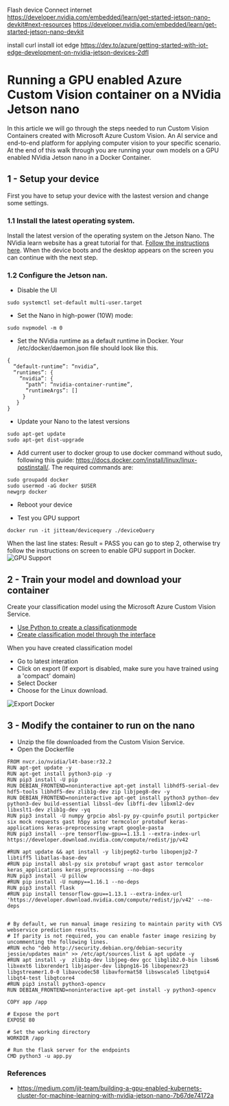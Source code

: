 

Flash device
Connect internet
https://developer.nvidia.com/embedded/learn/get-started-jetson-nano-devkit#next-resources
https://developer.nvidia.com/embedded/learn/get-started-jetson-nano-devkit

install curl
install iot edge
https://dev.to/azure/getting-started-with-iot-edge-development-on-nvidia-jetson-devices-2dfl


# Running a GPU enabled Azure Custom Vision container on a NVidia Jetson nano

In this article we will go through the steps needed to run Custom Vision Containers created with Microsoft Azure Custom Vision.
An AI service and end-to-end platform for applying computer vision to your specific scenario. At the end of this walk through you are running your own models on a GPU enabled NVidia Jetson nano in a Docker Container.

## 1 - Setup your device
First you have to setup your device with the lastest version and change some settings.

### 1.1 Install the latest operating system.
Install the latest version of the operating system on the Jetson Nano. The NVidia learn website has a great tutorial for that.
[Follow the instructions here](https://developer.nvidia.com/embedded/learn/get-started-jetson-nano-devkit). When the device boots and the desktop appears on the screen you can continue with the next step.

### 1.2 Configure the Jetson nan.

- Disable the UI 
```
sudo systemctl set-default multi-user.target
```

- Set the Nano in high-power (10W) mode:
```
sudo nvpmodel -m 0
```

- Set the NVidia runtime as a default runtime in Docker. 
Your /etc/docker/daemon.json file should look like this.
```
{
  “default-runtime”: “nvidia”,
  “runtimes”: {
    “nvidia”: {
      “path”: “nvidia-container-runtime”,
      “runtimeArgs”: []
     }
   }
}
```

- Update your Nano to the latest versions
```
sudo apt-get update
sudo apt-get dist-upgrade
```

- Add current user to docker group to use docker command without sudo, following this guide: https://docs.docker.com/install/linux/linux-postinstall/. 
The required commands are:
```
sudo groupadd docker
sudo usermod -aG docker $USER
newgrp docker
```
- Reboot your device

- Test you GPU support
```
docker run -it jitteam/devicequery ./deviceQuery
```
When the last line states: Result = PASS you can go to step 2, otherwise try follow the instructions on screen to enable GPU support in Docker.
![GPU Support](https://raw.githubusercontent.com/hnky/blog/master/images/001.jpg)


## 2 - Train your model and download your container

Create your classification model using the Microsoft Azure Custom Vision Service.
- [Use Python to create a classificationmode](https://www.henkboelman.com/articles/create-your-first-model-with-azure-custom-vision-and-python/)
- [Create classification model through the interface](https://docs.microsoft.com/en-us/azure/cognitive-services/custom-vision-service/getting-started-build-a-classifier)

When you have created classification model
- Go to latest interation 
- Click on export (If export is disabled, make sure you have trained using a 'compact' domain)
- Select Docker
- Choose for the Linux download.

![Export Docker](https://raw.githubusercontent.com/hnky/blog/master/images/002.jpg)


## 3 - Modify the container to run on the nano

- Unzip the file downloaded from the Custom Vision Service.
- Open the Dockerfile




```
FROM nvcr.io/nvidia/l4t-base:r32.2
RUN apt-get update -y 
RUN apt-get install python3-pip -y 
RUN pip3 install -U pip
RUN DEBIAN_FRONTEND=noninteractive apt-get install libhdf5-serial-dev hdf5-tools libhdf5-dev zlib1g-dev zip libjpeg8-dev -y
RUN DEBIAN_FRONTEND=noninteractive apt-get install python3 python-dev python3-dev build-essential libssl-dev libffi-dev libxml2-dev libxslt1-dev zlib1g-dev -yq
RUN pip3 install -U numpy grpcio absl-py py-cpuinfo psutil portpicker six mock requests gast h5py astor termcolor protobuf keras-applications keras-preprocessing wrapt google-pasta
RUN pip3 install --pre tensorflow-gpu==1.13.1 --extra-index-url https://developer.download.nvidia.com/compute/redist/jp/v42 

#RUN apt update && apt install -y libjpeg62-turbo libopenjp2-7 libtiff5 libatlas-base-dev
#RUN pip install absl-py six protobuf wrapt gast astor termcolor keras_applications keras_preprocessing --no-deps
RUN pip3 install -U pillow
#RUN pip install -U numpy==1.16.1 --no-deps
RUN pip3 install flask 
#RUN pip install tensorflow-gpu==1.13.1 --extra-index-url 'https://developer.download.nvidia.com/compute/redist/jp/v42' --no-deps


# By default, we run manual image resizing to maintain parity with CVS webservice prediction results.
# If parity is not required, you can enable faster image resizing by uncommenting the following lines.
#RUN echo "deb http://security.debian.org/debian-security jessie/updates main" >> /etc/apt/sources.list & apt update -y
#RUN apt install -y  zlib1g-dev libjpeg-dev gcc libglib2.0-bin libsm6 libxext6 libxrender1 libjasper-dev libpng16-16 libopenexr23 libgstreamer1.0-0 libavcodec58 libavformat58 libswscale5 libqtgui4 libqt4-test libqtcore4
#RUN pip3 install python3-opencv
RUN DEBIAN_FRONTEND=noninteractive apt-get install -y python3-opencv

COPY app /app

# Expose the port
EXPOSE 80

# Set the working directory
WORKDIR /app

# Run the flask server for the endpoints
CMD python3 -u app.py

```





### References
- https://medium.com/jit-team/building-a-gpu-enabled-kubernets-cluster-for-machine-learning-with-nvidia-jetson-nano-7b67de74172a
